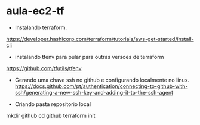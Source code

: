 # aula-ec2-tf

- Instalando terraform.

https://developer.hashicorp.com/terraform/tutorials/aws-get-started/install-cli

- instalando tfenv para pular para outras versoes de terraform

https://github.com/tfutils/tfenv

- Gerando uma chave ssh no github e configurando localmente no linux.
https://docs.github.com/pt/authentication/connecting-to-github-with-ssh/generating-a-new-ssh-key-and-adding-it-to-the-ssh-agent

- Criando pasta repositorio local

mkdir github
cd github
terraform init


